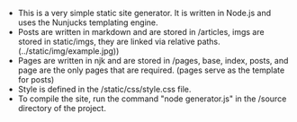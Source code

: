 - This is a very simple static site generator. It is written in Node.js and uses the Nunjucks templating engine.
- Posts are written in markdown and are stored in /articles, imgs are stored in static/imgs, they are linked via relative paths. (../static/img/example.jpg))
- Pages are written in njk and are stored in /pages, base, index, posts, and page are the only pages that are required. (pages serve as the template for posts)
- Style is defined in the /static/css/style.css file.
- To compile the site, run the command "node generator.js" in the /source directory of the project.
